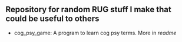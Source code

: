 ## Repository for random RUG stuff I make that could be useful to others

- cog_psy_game: A program to learn cog psy terms. More in *readme*